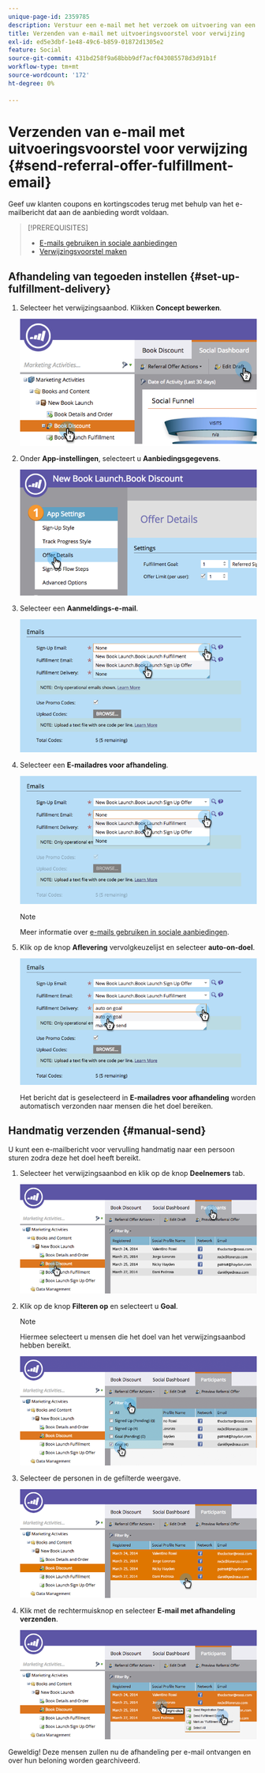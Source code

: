 ```yaml
---
unique-page-id: 2359785
description: Verstuur een e-mail met het verzoek om uitvoering van een verwijzingsvoorstel - Marketo Docs - Productdocumentatie
title: Verzenden van e-mail met uitvoeringsvoorstel voor verwijzing
exl-id: ed5e3dbf-1e48-49c6-b859-01872d1305e2
feature: Social
source-git-commit: 431bd258f9a68bbb9df7acf043085578d3d91b1f
workflow-type: tm+mt
source-wordcount: '172'
ht-degree: 0%

---
```


# Verzenden van e-mail met uitvoeringsvoorstel voor verwijzing {#send-referral-offer-fulfillment-email}

Geef uw klanten coupons en kortingscodes terug met behulp van het e-mailbericht dat aan de aanbieding wordt voldaan.

>[!PREREQUISITES]
>
>* [E-mails gebruiken in sociale aanbiedingen](/help/marketo/product-docs/demand-generation/social/social-functions/use-emails-in-social-promotions.md)
>* [Verwijzingsvoorstel maken](/help/marketo/product-docs/demand-generation/social/referral-offers/create-a-referral-offer.md)

## Afhandeling van tegoeden instellen {#set-up-fulfillment-delivery}

1. Selecteer het verwijzingsaanbod. Klikken **Concept bewerken**.

   ![](assets/image2015-4-20-16-3a3-3a14.png)

1. Onder **App-instellingen**, selecteert u **Aanbiedingsgegevens**.

   ![](assets/image2015-4-23-12-3a53-3a16.png)

1. Selecteer een **Aanmeldings-e-mail**.

   ![](assets/image2015-4-23-12-3a58-3a52.png)

1. Selecteer een **E-mailadres voor afhandeling**.

   ![](assets/image2015-4-23-13-3a4-3a40.png)

   >[!NOTE]
   >
   >Meer informatie over [e-mails gebruiken in sociale aanbiedingen](/help/marketo/product-docs/demand-generation/social/social-functions/use-emails-in-social-promotions.md).

1. Klik op de knop **Aflevering** vervolgkeuzelijst en selecteer **auto-on-doel**.

   ![](assets/image2015-4-23-13-3a13-3a33.png)

   Het bericht dat is geselecteerd in **E-mailadres voor afhandeling** worden automatisch verzonden naar mensen die het doel bereiken.

## Handmatig verzenden {#manual-send}

U kunt een e-mailbericht voor vervulling handmatig naar een persoon sturen zodra deze het doel heeft bereikt.

1. Selecteer het verwijzingsaanbod en klik op de knop **Deelnemers** tab.

   ![](assets/image2015-4-20-15-3a37-3a14.png)

1. Klik op de knop **Filteren op** en selecteert u **Goal**.

   >[!NOTE]
   >
   >Hiermee selecteert u mensen die het doel van het verwijzingsaanbod hebben bereikt.

   ![](assets/image2015-4-20-15-3a59-3a11.png)

1. Selecteer de personen in de gefilterde weergave.

   ![](assets/2015-04-23-13-08-53.png)

1. Klik met de rechtermuisknop en selecteer **E-mail met afhandeling verzenden**.

   ![](assets/2015-04-20-15-54-13.png)

Geweldig! Deze mensen zullen nu de afhandeling per e-mail ontvangen en over hun beloning worden gearchiveerd.
